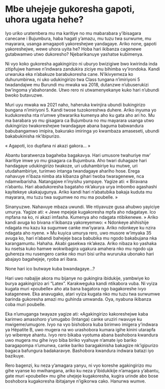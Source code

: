 # Mbe uhejeje gukoresha gapoti, uhora ugata hehe?

Iyo uriko uratembera mu ma karitiye no mu mabarabara y’ibisagara canecane i Bujumbura, haba hagati y’amazu, mu tuzu twa surwume, mu mayarara, usanga amagapoti yakoreshejwe yandagaye. Ariko none, gapoti yakoreshejwe, wewe uhora uyita he? Hoba hari ikibanza cagenewe gutabwamwo utwo dukoresho? Njebarikanuye yashatse kubimenya.

Ni vyo koko gukoresha agakingirizo ni uburyo bwizigiwe bwo kwirinda inda zitipfujwe hamwe n’indwara zandukira ziciye mu bihimba vy’irondoka. Kandi urwaruka eka n’abakuze barabukoresha cane. N’ikivyemeza ko duhurumbirwa, ni uko udukingirizo twa Class tungana n’imiriyoni 5 twadandajwe mu Burundi mu mwaka wa 2018, dutanzwe n’ubuserukizi bw’ingoma y’abahorande. Utwo rero ni utwamenyekanye kuko hari n’ubundi bwoko butavuzwe.

Muri uyu mwaka wa 2021 naho, haheruka kwinjira ubundi bukingirizo bungana n’imiriyoni 5. Kandi twose tuzokoreshwa duhere. Ariko inyuma yo kudukoresha nta n’umwe yitwararika kumenya aho ku gata aho ari ho. Mu ma barabara yo mu gisagara ca Bujumbura no mu mayarara usanga utwo dukingirizo twakoreshejwe twandagaye abana baguma babwandura babubangamwo imipira, bakurako imiringa yo kwambaza amaseseti, ubundi bakabukinisha nk’ibipurizo.

« Agapoti, ico dupfana ni akazi gakora… »

Abantu baratwenza bagaheba bagakavya. Hari umusore twahuriye mw’ ikaritiye imwe yo mu gisagara ca Bujumbura. Aho twari duhagaze hari handagaye udukingirizo twakoze, uri uduhambiriye ku mutwe, uri utudahambiriye, turimwo intanga twandagaye ahariho hose. Erega nahavuye n’ibaza nimba ata kibanza gihari twoba twaragenewe, nca ndamwibarisha. Natangajwe n’inyishu yampaye. Yagize ati: « Biravana n’abantu. Hari abadukoresha bagataho nk’akurya urya imbombo agashashi kayitekeye ukakajugunya. Ariko kandi hari n’abatubika bakaja kuduta mu mayarara, mu tuzu twa sugumwe no mu ma poubelle. »

Sinanyuzwe. Nahavuye mbaza uwundi. We ntiyavuze gusa ahubwo yayiciye umurya. Yagize ati: « Jewe mpejeje kugakoresha mpfa aho ndagataye. Ico mpfana na ko, ni akazi imfasha. Kumenya aho ndagata ntibikenewe. » Ariko kandi avuga ko bivana n’ikibanza yakoreyemwo: « Ndonkeye ahihishije ndagata mu kazu ka sugumwe canke mw’iyarara. Ariko ndonkeye ku nzira ndagata aho nyene. » Mu kuyica umurya rero, uwo musore w’imyaka 35 avuga ko, hari n’abandi bahejeje baca babubika mu ngodo bakabujana nka karangamuntu. Hahaha. Akabi gasekwa nk’akeza. Ariko nibaza ko yashaka ku nsetsa kuko hamwe wokwibagira ugakura amahera nko mu ngodo uja guhereza mu rusengero canke nko muri bisi uriha wururuka ubonako hari abajayo bagahejeje, ryoba ari ibara.

None hari ico butwaye kuba bwandagaye…?

Hari uwo nabajije akora mu bijanye no gukingira ibidukije, yambwiye ko burya agakingirizo ari “Latex”. Karakweguka kandi ntikabora vuba. Ni vyiza kugata muri «poubelle» aho ata bana bagatora ngo bagakoreshe ivyo katagenewe. Eka anavugako, atari vyiza kugata nko mu tuzu twa surwumwe barinda gukoresha amazi mu guhinda umwanda. Oya, nyabuna ikibanza coba muri poubelle.

Eka n’umuganga twayaze yagize ati: «Agakingirizo kakoreshejwe kaba karimwo amasohoro y’umugabo (Intanga) canke uruziri rwavuye ku mwigeme/umugore. Ivyo na vyo bishobora kuba birimwo imigera y’indwara ya Hépatite B, uwo mugera na wo urashobora kumara igihe kinini utarapfa iyo wibereye ahantu. Ivyo rero bikaba vyotuma abana bashobora kwandura uwo mugera mu gihe ivyo biba biriko vyahuye n’amate iyo bariko baragapompa n’umunwa, canke bariko baragakinisha bakagize nk’igipurizo bagaca bafungura badakaravye. Bashobora kwandura indwara batazi iyo bazikuye.

Rero bagenzi, ku neza y’amagara yanyu, ni vyo koreshe agakingirizo mu gihe vyanse ko mwihangana, ariko ku neza y’ibidukikije n’amagara y’abantu, gate muri «poubelle» mu gihe uhejeje kugakoresha, kugira urinde abo bose boshobora kugakoresha ibitajanye n’igikorwa cako. Hanurwa wumve.